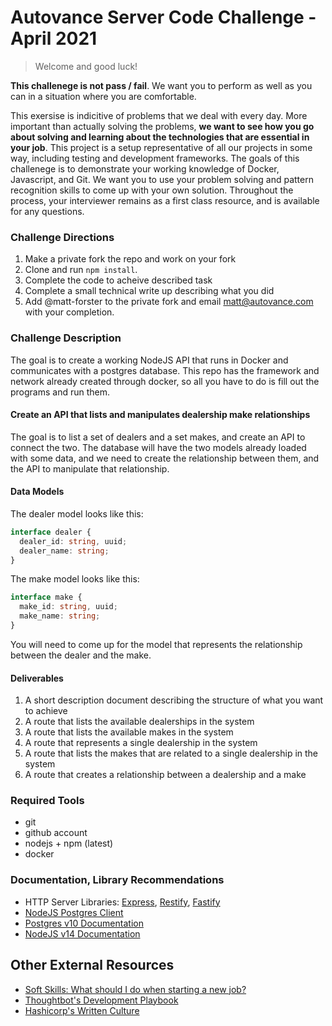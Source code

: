 # Autovance Server Code Challenge - April 2021

> Welcome and good luck!

**This challenege is not pass / fail**. We want you to perform as well as you can in a situation where you are comfortable.

This exersise is indicitive of problems that we deal with every day. More important than actually solving the problems, **we want to see how you go about solving and learning about the technologies that are essential in your job**. This project is a setup representative of all our projects in some way, including testing and development frameworks.
The goals of this challenege is to demonstrate your working knowledge of Docker, Javascript, and Git. We want you to use your problem solving and pattern recognition skills to come up with your own solution. Throughout the process, your interviewer remains as a first class resource, and is available for any questions.

### Challenge Directions

1.  Make a private fork the repo and work on your fork
1.  Clone and run `npm install`.
1.  Complete the code to acheive described task
1.  Complete a small technical write up describing what you did
1.  Add @matt-forster to the private fork and email matt@autovance.com with your completion.

### Challenge Description

The goal is to create a working NodeJS API that runs in Docker and communicates with a postgres database. This repo has the framework and network already created through docker, so all you have to do is fill out the programs and run them. 

#### Create an API that lists and manipulates dealership make relationships

The goal is to list a set of dealers and a set makes, and create an API to connect the two. The database will have the two models already loaded with some data, and we need to create the relationship between them, and the API to manipulate that relationship.

#### Data Models

The dealer model looks like this:

```typescript
interface dealer {
  dealer_id: string, uuid;
  dealer_name: string;
}
```

The make model looks like this:

```typescript
interface make {
  make_id: string, uuid;
  make_name: string;
}
```

You will need to come up for the model that represents the relationship between the dealer and the make.

#### Deliverables

1. A short description document describing the structure of what you want to achieve
1. A route that lists the available dealerships in the system
1. A route that lists the available makes in the system
1. A route that represents a single dealership in the system
1. A route that lists the makes that are related to a single dealership in the system
1. A route that creates a relationship between a dealership and a make

### Required Tools

*   git
*   github account
*   nodejs + npm (latest)
*   docker

### Documentation, Library Recommendations

* HTTP Server Libraries: [Express](http://expressjs.com/), [Restify](http://restify.com/), [Fastify](https://www.fastify.io/)
* [NodeJS Postgres Client](https://github.com/brianc/node-postgres) 
* [Postgres v10 Documentation](https://www.postgresql.org/docs/10/index.html)
* [NodeJS v14 Documentation](https://nodejs.org/dist/latest-v14.x/docs/api/)

## Other External Resources

*   [Soft Skills: What should I do when starting a new job?](https://overcast.fm/+GM9ovAPgE)
*   [Thoughtbot's Development Playbook](https://thoughtbot.com/playbook)
*   [Hashicorp's Written Culture](https://works.hashicorp.com/articles/writing-practices-and-culture)
